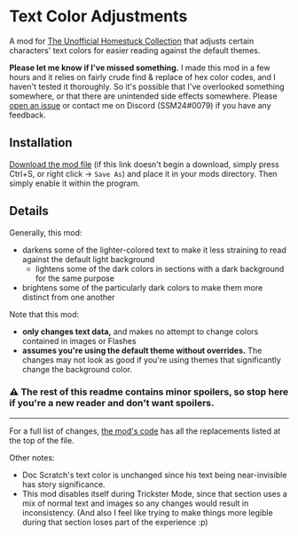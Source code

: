 # Text Color Adjustments
A mod for [The Unofficial Homestuck Collection](https://bambosh.github.io/unofficial-homestuck-collection/) that adjusts certain characters' text colors for easier reading against the default themes.

**Please let me know if I've missed something.** I made this mod in a few hours and it relies on fairly crude find & replace of hex color codes, and I haven't tested it thoroughly. So it's possible that I've overlooked something somewhere, or that there are unintended side effects somewhere. Please [open an issue](https://github.com/SSM240/TUHC-TextColorAdjustments/issues) or contact me on Discord (SSM24#0079) if you have any feedback.

## Installation
[Download the mod file](https://raw.githubusercontent.com/SSM240/TUHC-TextColorAdjustments/main/ssm24-textcolor.js) (if this link doesn't begin a download, simply press Ctrl+S, or right click -> `Save As`) and place it in your mods directory. Then simply enable it within the program.

## Details
Generally, this mod:
- darkens some of the lighter-colored text to make it less straining to read against the default light background
    - lightens some of the dark colors in sections with a dark background for the same purpose
- brightens some of the particularly dark colors to make them more distinct from one another

Note that this mod:
- **only changes text data,** and makes no attempt to change colors contained in images or Flashes
- **assumes you're using the default theme without overrides.** The changes may not look as good if you're using themes that significantly change the background color.

### :warning: The rest of this readme contains minor spoilers, so stop here if you're a new reader and don't want spoilers.

---

For a full list of changes, [the mod's code](/ssm24-textcolor.js) has all the replacements listed at the top of the file.

Other notes:
- Doc Scratch's text color is unchanged since his text being near-invisible has story significance.
- This mod disables itself during Trickster Mode, since that section uses a mix of normal text and images so any changes would result in inconsistency. (And also I feel like trying to make things more legible during that section loses part of the experience :p)
